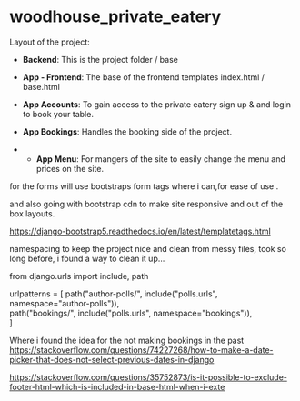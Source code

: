 # woodhouse_private_eatery









Layout of the project:

-   **Backend**: This is the project folder / base 

-   **App - Frontend**: The base of the frontend templates index.html / base.html

-   **App Accounts**: To gain access to the private eatery sign up & and login to book your table.

-   **App Bookings**: Handles the booking side of the project. 


- -   **App Menu**: For mangers of the site to easily change the menu and prices on the site. 


for the forms will use bootstraps form tags where i can,for ease of use . 

and also going with bootstrap cdn to make site responsive and out of the box layouts. 

https://django-bootstrap5.readthedocs.io/en/latest/templatetags.html 



namespacing to keep the project nice and clean from messy files, took so long before, i found a way to clean it up... 


from django.urls import include, path

urlpatterns = [
    path("author-polls/", include("polls.urls", namespace="author-polls")),   
    path("bookings/", include("polls.urls", namespace="bookings")),   
]


Where i found the idea for the not making bookings in the past 
https://stackoverflow.com/questions/74227268/how-to-make-a-date-picker-that-does-not-select-previous-dates-in-django


https://stackoverflow.com/questions/35752873/is-it-possible-to-exclude-footer-html-which-is-included-in-base-html-when-i-exte

